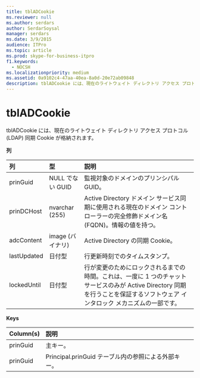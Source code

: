 ```yaml
---
title: tblADCookie
ms.reviewer: null
ms.author: serdars
author: SerdarSoysal
manager: serdars
ms.date: 3/9/2015
audience: ITPro
ms.topic: article
ms.prod: skype-for-business-itpro
f1.keywords:
  - NOCSH
ms.localizationpriority: medium
ms.assetid: 0a9102c4-47aa-40ea-8a0d-20e72ab09848
description: tblADCookie には、現在のライトウェイト ディレクトリ アクセス プロトコル (LDAP) 同期 Cookie が格納されます。
---
```


# <a name="tbladcookie"></a>tblADCookie
 
tblADCookie には、現在のライトウェイト ディレクトリ アクセス プロトコル (LDAP) 同期 Cookie が格納されます。
  
**列**

|**列**|**型**|**説明**|
|:-----|:-----|:-----|
|prinGuid  <br/> |NULL でない GUID  <br/> |監視対象のドメインのプリンシパル GUID。  <br/> |
|prinDCHost  <br/> |nvarchar (255)  <br/> |Active Directory ドメイン サービス同期に使用される現在のドメイン コントローラーの完全修飾ドメイン名 (FQDN)。情報の値を持つ。  <br/> |
|adcContent  <br/> |image (バイナリ)  <br/> |Active Directory の同期 Cookie。  <br/> |
|lastUpdated  <br/> |日付型  <br/> |行更新時刻でのタイムスタンプ。  <br/> |
|lockedUntil  <br/> |日付型  <br/> |行が変更のためにロックされるまでの時間。これは、一度に 1 つのチャット サービスのみが Active Directory 同期を行うことを保証するソフトウェア インタロック メカニズムの一部です。  <br/> |
   
**Keys**

|**Column(s)**|**説明**|
|:-----|:-----|
|prinGuid  <br/> |主キー。  <br/> |
|prinGuid  <br/> |Principal.prinGuid テーブル内の参照による外部キー。  <br/> |
   

